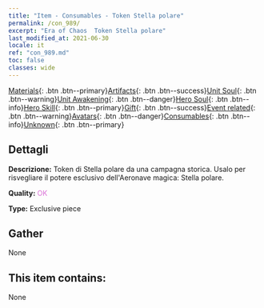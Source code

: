 ```yaml
---
title: "Item - Consumables - Token Stella polare"
permalink: /con_989/
excerpt: "Era of Chaos  Token Stella polare"
last_modified_at: 2021-06-30
locale: it
ref: "con_989.md"
toc: false
classes: wide
---
```

 [Materials](/ItemsIT/){: .btn .btn--primary}[Artifacts](/ItemsIT/Artifacts/){: .btn .btn--success}[Unit Soul](/ItemsIT/UnitSoul/){: .btn .btn--warning}[Unit Awakening](/ItemsIT/UnitAwakening/){: .btn .btn--danger}[Hero Soul](/ItemsIT/HeroSoul/){: .btn .btn--info}[Hero Skill](/ItemsIT/HeroSkill/){: .btn .btn--primary}[Gift](/ItemsIT/Gift/){: .btn .btn--success}[Event related](/ItemsIT/Events/){: .btn .btn--warning}[Avatars](/ItemsIT/Avatars/){: .btn .btn--danger}[Consumables](/ItemsIT/Consumables/){: .btn .btn--info}[Unknown](/ItemsIT/Unknown/){: .btn .btn--primary}

## Dettagli
 **Descrizione:** Token di Stella polare da una campagna storica. Usalo per risvegliare il potere esclusivo dell'Aeronave magica: Stella polare.

 **Quality:** <span style="color: #DA70D6">OK</span>

 **Type:** Exclusive piece

## Gather

  None

## This item contains:

  None

